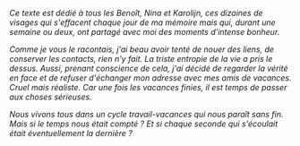 *Ce texte est dédié à tous les Benoît, Nina et Karolĳn, ces dizaines de visages qui s'effacent chaque jour de ma mémoire mais qui, durant une semaine ou deux, ont partagé avec moi des moments d'intense bonheur.*

*Comme je vous le racontais, j'ai beau avoir tenté de nouer des liens, de conserver les contacts, rien n'y fait. La triste entropie de la vie a pris le dessus. Aussi, prenant conscience de cela, j'ai décidé de regarder la vérité en face et de refuser d'échanger mon adresse avec mes amis de vacances. Cruel mais réaliste. Car une fois les vacances finies, il est temps de passer aux choses sérieuses.*

*Nous vivons tous dans un cycle travail-vacances qui nous paraît sans fin. Mais si le temps nous était compté ? Et si chaque seconde qui s'écoulait était éventuellement la dernière ?*


